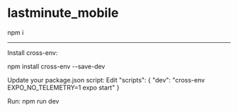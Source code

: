 # lastminute_mobile

npm i

-----
Install cross-env:

npm install cross-env --save-dev



Update your package.json script:
Edit
"scripts": {
  "dev": "cross-env EXPO_NO_TELEMETRY=1 expo start"
}


Run:
npm run dev
